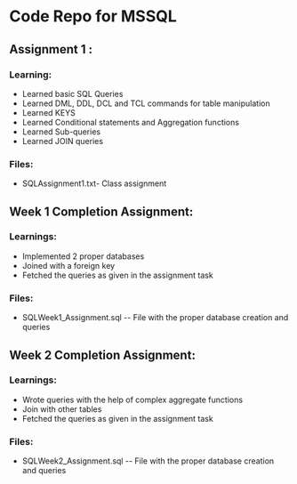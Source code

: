 # Code Repo for MSSQL
## Assignment 1 :
### Learning:
- Learned basic SQL Queries
- Learned DML, DDL, DCL and TCL commands for table manipulation
- Learned KEYS
- Learned Conditional statements and Aggregation functions
- Learned Sub-queries
- Learned JOIN queries
### Files:
- SQLAssignment1.txt- Class assignment

## Week 1 Completion Assignment:
### Learnings:
- Implemented 2 proper databases 
- Joined with a foreign key
- Fetched the queries as given in the assignment task

### Files:
- SQLWeek1_Assignment.sql -- File with the proper database creation and queries

## Week 2 Completion Assignment:
### Learnings:
- Wrote queries with the help of complex aggregate functions 
- Join with other tables 
- Fetched the queries as given in the assignment task

### Files:
- SQLWeek2_Assignment.sql -- File with the proper database creation and queries
